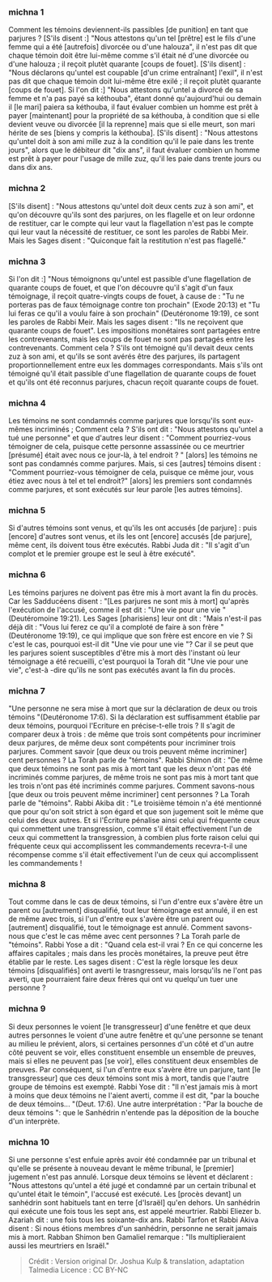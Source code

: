 
### michna 1
Comment les témoins deviennent-ils passibles [de punition] en tant que parjures ? [S'ils disent :] "Nous attestons qu'un tel [prêtre] est le fils d'une femme qui a été [autrefois] divorcée ou d'une halouza", il n'est pas dit que chaque témoin doit être lui-même comme s'il était né d'une divorcée ou d'une halouza ; il reçoit plutèt quarante [coups de fouet]. [S'ils disent] : "Nous déclarons qu'untel est coupable [d'un crime entraînant] l'exil", il n'est pas dit que chaque témoin doit lui-même être exilé ; il reçoit plutèt quarante [coups de fouet]. Si l'on dit :] "Nous attestons qu'untel a divorcé de sa femme et n'a pas payé sa kéthouba", étant donné qu'aujourd'hui ou demain il [le mari] paiera sa kéthouba, il faut évaluer combien un homme est prêt à payer [maintenant] pour la propriété de sa kéthouba, à condition que si elle devient veuve ou divorcée [il la reprenne] mais que si elle meurt, son mari hérite de ses [biens y compris la kéthouba]. [S'ils disent] :  "Nous attestons qu'untel doit à son ami mille zuz à la condition qu'il le paie dans les trente jours", alors que le débiteur dit "dix ans", il faut évaluer combien un homme est prêt à payer pour l'usage de mille zuz, qu'il les paie dans trente jours ou dans dix ans.

### michna 2
[S'ils disent] :  "Nous attestons qu'untel doit deux cents zuz à son ami", et qu'on découvre qu'ils sont des parjures, on les flagelle et on leur ordonne de restituer, car le compte qui leur vaut la flagellation n'est pas le compte qui leur vaut la nécessité de restituer, ce sont les paroles de Rabbi Meir. Mais les Sages disent :  "Quiconque fait la restitution n'est pas flagellé."

### michna 3
Si l'on dit :] "Nous témoignons qu'untel est passible d'une flagellation de quarante coups de fouet, et que l'on découvre qu'il s'agit d'un faux témoignage, il reçoit quatre-vingts coups de fouet, à cause de : "Tu ne porteras pas de faux témoignage contre ton prochain" (Exode 20:13) et "Tu lui feras ce qu'il a voulu faire à son prochain" (Deutéronome 19:19), ce sont les paroles de Rabbi Meir. Mais les sages disent : "Ils ne reçoivent que quarante coups de fouet". Les impositions monétaires sont partagées entre les contrevenants, mais les coups de fouet ne sont pas partagés entre les contrevenants. Comment cela ? S'ils ont témoigné qu'il devait deux cents zuz à son ami, et qu'ils se sont avérés être des parjures, ils partagent proportionnellement entre eux les dommages correspondants. Mais s'ils ont témoigné qu'il était passible d'une flagellation de quarante coups de fouet et qu'ils ont été reconnus parjures, chacun reçoit quarante coups de fouet.

### michna 4
Les témoins ne sont condamnés comme parjures que lorsqu'ils sont eux-mêmes incriminés ; Comment cela ? S'ils ont dit : "Nous attestons qu'untel a tué une personne" et que d'autres leur disent : "Comment pourriez-vous témoigner de cela, puisque cette personne assassinée ou ce meurtrier [présumé] était avec nous ce jour-là, à tel endroit ? " [alors] les témoins ne sont pas condamnés comme parjures. Mais, si ces [autres] témoins disent :  "Comment pourriez-vous témoigner de cela, puisque ce même jour, vous étiez avec nous à tel et tel endroit?" [alors] les premiers sont condamnés comme parjures, et sont exécutés sur leur parole [les autres témoins].

### michna 5
Si d'autres témoins sont venus, et qu'ils les ont accusés [de parjure] : puis [encore] d'autres sont venus, et ils les ont [encore] accusés [de parjure], même cent, ils doivent tous être exécutés. Rabbi Juda dit :  "Il s'agit d'un complot et le premier groupe est le seul à être exécuté".

### michna 6
Les témoins parjures ne doivent pas être mis à mort avant la fin du procès. Car les Sadducéens disent :  "[Les parjures ne sont mis à mort] qu'après l'exécution de l'accusé, comme il est dit : "Une vie pour une vie "(Deutéromoine 19:21). Les Sages [pharisiens] leur ont dit : "Mais n'est-il pas déjà dit : "Vous lui ferez ce qu'il a comploté de faire à son frère "(Deutéronome 19:19), ce qui implique que son frère est encore en vie ? Si c'est le cas, pourquoi est-il dit "Une vie pour une vie "? Car il se peut que les parjures soient susceptibles d'être mis à mort dès l'instant où leur témoignage a été recueilli, c'est pourquoi la Torah dit "Une vie pour une vie", c'est-à -dire qu'ils ne sont pas exécutés avant la fin du procès.

### michna 7
"Une personne ne sera mise à mort que sur la déclaration de deux ou trois témoins "(Deutéronome 17:6). Si la déclaration est suffisamment établie par deux témoins, pourquoi l'Ecriture en précise-t-elle trois ? Il s'agit de comparer deux à trois : de même que trois sont compétents pour incriminer deux parjures, de même deux sont compétents pour incriminer trois parjures. Comment savoir [que deux ou trois peuvent même incriminer] cent personnes ?  La Torah parle de "témoins". Rabbi Shimon dit : "De même que deux témoins ne sont pas mis à mort tant que les deux n'ont pas été incriminés comme parjures, de même trois ne sont pas mis à mort tant que les trois n'ont pas été incriminés comme parjures. Comment savons-nous [que deux ou trois peuvent même incriminer] cent personnes ?  La Torah parle de "témoins". Rabbi Akiba dit :  "Le troisième témoin n'a été mentionné que pour qu'on soit strict à son égard et que son jugement soit le même que celui des deux autres. Et si l'Écriture pénalise ainsi celui qui fréquente ceux qui commettent une transgression, comme s'il était effectivement l'un de ceux qui commettent la transgression, à combien plus forte raison celui qui fréquente ceux qui accomplissent les commandements recevra-t-il une récompense comme s'il était effectivement l'un de ceux qui accomplissent les commandements !

### michna 8
Tout comme dans le cas de deux témoins, si l'un d'entre eux s'avère être un parent ou [autrement] disqualifié, tout leur témoignage est annulé, il en est de même avec trois, si l'un d'entre eux s'avère être un parent ou [autrement] disqualifié, tout le témoignage est annulé. Comment savons-nous que c'est le cas même avec cent personnes ?  La Torah parle de "témoins". Rabbi Yose a dit :  "Quand cela est-il vrai ?  En ce qui concerne les affaires capitales ; mais dans les procès monétaires, la preuve peut être établie par le reste. Les sages disent :  C'est la règle lorsque les deux témoins [disqualifiés] ont averti le trasngresseur, mais lorsqu'ils ne l'ont pas averti, que pourraient faire deux frères qui ont vu quelqu'un tuer une personne ?

### michna 9
Si deux personnes le voient [le transgresseur] d'une fenêtre et que deux autres personnes le voient d'une autre fenêtre et qu'une personne se tenant au milieu le prévient, alors, si certaines personnes d'un côté et d'un autre côté peuvent se voir, elles constituent ensemble un ensemble de preuves, mais si elles ne peuvent pas [se voir], elles constituent deux ensembles de preuves. Par conséquent, si l'un d'entre eux s'avère être un parjure, tant [le transgresseur] que ces deux témoins sont mis à mort, tandis que l'autre groupe de témoins est exempté. Rabbi Yose dit :  "Il n'est jamais mis à mort à moins que deux témoins ne l'aient averti, comme il est dit, "par la bouche de deux témoins... "(Deut. 17:6). Une autre interprétation :  "Par la bouche de deux témoins ": que le Sanhédrin n'entende pas la déposition de la bouche d'un interprète.

### michna 10
Si une personne s'est enfuie après avoir été condamnée par un tribunal et qu'elle se présente à nouveau devant le même tribunal, le [premier] jugement n'est pas annulé. Lorsque deux témoins se lèvent et déclarent : "Nous attestons qu'untel a été jugé et condamné par un certain tribunal et qu'untel était le témoin", l'accusé est exécuté. Les [procès devant] un sanhédrin sont habituels tant en terre [d'Israël] qu'en dehors. Un sanhédrin qui exécute une fois tous les sept ans, est appelé meurtrier. Rabbi Eliezer b. Azariah dit : une fois tous les soixante-dix ans. Rabbi Tarfon et Rabbi Akiva disent :  Si nous étions membres d'un sanhédrin, personne ne serait jamais mis à mort. Rabban Shimon ben Gamaliel remarque :  "Ils multiplieraient aussi les meurtriers en Israël."

>Crédit : Version original Dr. Joshua Kulp & translation, adaptation Talmedia
>Licence : CC BY-NC